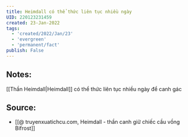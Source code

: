 ```yaml
---
title: Heimdall có thể thức liên tục nhiều ngày
UID: 220123231459
created: 23-Jan-2022
tags:
  - 'created/2022/Jan/23'
  - 'evergreen'
  - 'permanent/fact'
publish: False
---
```

## Notes:
[[Thần Heimdall|Heimdall]] có thể thức liên tục nhiều ngày để canh gác

## Source:
- [[@ truyenxuatichcu.com, Heimdall - thần canh giữ chiếc cầu vồng Bifrost]]


